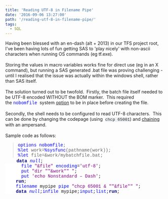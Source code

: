 ```yaml
---
title: 'Reading UTF-8 in Filename Pipe'
date: '2016-09-06 13:27:00'
path: '/reading-utf-8-in-filename-pipe/'
tags:
  - SQL
---
```


Having been blessed with an en-dash (alt&nbsp;+ 2013) in our TFS project root, I've been having lots of fun getting SAS to 'play nicely' with non-ascii characters when running OS commands (eg tf.exe).<br /><br />Storing the values in macro variables works fine for direct use (eg in an X command), but running a SAS generated .bat file was proving challenging - until I realised that the issue was actually within the windows shell, rather than SAS itself.<br /><br />The solution turned out to be twofold. &nbsp;Firstly, the batch file itself needed to be UTF-8 encoded WITHOUT the BOM marker. &nbsp;This required the&nbsp;<span style="background-color: white; color: blue; font-family: &quot;courier new&quot;;">nobomfile</span>&nbsp; system <a href="http://support.sas.com/documentation/cdl/en/nlsref/61893/HTML/default/viewer.htm#a003105792.htm" target="_blank">option</a>&nbsp;to be in place before creating the file.<br /><br />Secondly, the shell needs to be configured to read UTF-8 characters. &nbsp;This can be done by changing the codepage (using &nbsp;<span style="background-color: #eff0f1; color: #242729; font-family: &quot;consolas&quot; , &quot;menlo&quot; , &quot;monaco&quot; , &quot;lucida console&quot; , &quot;liberation mono&quot; , &quot;dejavu sans mono&quot; , &quot;bitstream vera sans mono&quot; , &quot;courier new&quot; , monospace , sans-serif; font-size: 13px; white-space: inherit;">chcp 65001</span>) and <a href="http://rawsas.blogspot.co.uk/2016/08/chaining-windows-commands-in-sas.html" target="_blank">chaining</a> with an ampersand.<br /><br />Sample code as follows:<br /><blockquote style="margin-bottom: 0.0001pt;"><span style="background: white; color: blue; font-family: &quot;courier new&quot;;">options</span><span style="background: white; font-family: &quot;courier new&quot;;"> </span><span style="background: white; color: blue; font-family: &quot;courier new&quot;;">nobomfile</span><span style="background: white; font-family: &quot;courier new&quot;;">;<br /></span><span style="background: white; color: blue; font-family: &quot;courier new&quot;;">%let</span><span style="background: white; font-family: &quot;courier new&quot;;"> work=</span><span style="background: white; color: blue; font-family: &quot;courier new&quot;;">%sysfunc</span><span style="background: white; font-family: &quot;courier new&quot;;">(pathname(work));<br /></span><span style="background: white; color: blue; font-family: &quot;courier new&quot;;">%let</span><span style="background: white; font-family: &quot;courier new&quot;;"> file=&amp;work/mybatchfile.bat;</span></blockquote>&nbsp; &nbsp; &nbsp; &nbsp; &nbsp;<b><span style="background: white; color: navy; font-family: &quot;courier new&quot;;">data</span></b><span style="background: white; font-family: &quot;courier new&quot;;"> </span><span style="background: white; color: blue; font-family: &quot;courier new&quot;;">_null_</span><span style="background: white; font-family: &quot;courier new&quot;;">;</span><br /><span style="background: white; font-family: &quot;courier new&quot;;">&nbsp; &nbsp; &nbsp;&nbsp;</span><span style="background: white; color: blue; font-family: &quot;courier new&quot;;">file</span><span style="background: white; font-family: &quot;courier new&quot;;"> </span><span style="background: white; color: purple; font-family: &quot;courier new&quot;;">"&amp;file"</span><span style="background: white; font-family: &quot;courier new&quot;;"> </span><span style="background: white; color: blue; font-family: &quot;courier new&quot;;">encoding</span><span style="background: white; font-family: &quot;courier new&quot;;">=</span><span style="background: white; color: purple; font-family: &quot;courier new&quot;;">'utf-8'</span><span style="background: white; font-family: &quot;courier new&quot;;">;</span><br /><span style="background: white; font-family: &quot;courier new&quot;;">&nbsp; &nbsp; &nbsp;&nbsp;</span><span style="background: white; color: blue; font-family: &quot;courier new&quot;;">put</span><span style="background: white; font-family: &quot;courier new&quot;;"> </span><span style="background: white; color: purple; font-family: &quot;courier new&quot;;">"dir ""&amp;work"" "</span><span style="background: white; font-family: &quot;courier new&quot;;">;</span><br /><span style="background: white; font-family: &quot;courier new&quot;;">&nbsp; &nbsp; &nbsp;&nbsp;</span><span style="background: white; color: blue; font-family: &quot;courier new&quot;;">put</span><span style="background: white; font-family: &quot;courier new&quot;;"> </span><span style="background: white; color: purple; font-family: &quot;courier new&quot;;">'echo Nonstandard – Dash'</span><span style="background: white; font-family: &quot;courier new&quot;;">;</span><br /><span style="background-attachment: initial; background-clip: initial; background-color: white; background-image: initial; background-origin: initial; background-position: initial; background-repeat: initial; background-size: initial; font-family: &quot;courier new&quot;;">&nbsp; &nbsp;&nbsp;</span><span style="background-attachment: initial; background-clip: initial; background-color: white; background-image: initial; background-origin: initial; background-position: initial; background-repeat: initial; background-size: initial; color: navy; font-family: &quot;courier new&quot;; font-weight: bold;">run</span><span style="background: white; font-family: &quot;courier new&quot;;">;</span><br /><span style="background: white; color: blue; font-family: &quot;courier new&quot;;">&nbsp; &nbsp; filename</span><span style="background: white; font-family: &quot;courier new&quot;;"> mypipe </span><span style="background: white; color: blue; font-family: &quot;courier new&quot;;">pipe</span><span style="background: white; font-family: &quot;courier new&quot;;"> </span><span style="background: white; color: purple; font-family: &quot;courier new&quot;;">"chcp 65001 &amp; ""&amp;file"" "</span><span style="background: white; font-family: &quot;courier new&quot;;">;</span><br /><span style="background-attachment: initial; background-clip: initial; background-color: white; background-image: initial; background-origin: initial; background-position: initial; background-repeat: initial; background-size: initial; font-family: &quot;courier new&quot;;">&nbsp; &nbsp;&nbsp;</span><span style="background-attachment: initial; background-clip: initial; background-color: white; background-image: initial; background-origin: initial; background-position: initial; background-repeat: initial; background-size: initial; color: navy; font-family: &quot;courier new&quot;; font-weight: bold;">data</span><span style="background: white; font-family: &quot;courier new&quot;;"> </span><span style="background: white; color: blue; font-family: &quot;courier new&quot;;">_null_</span><span style="background: white; font-family: &quot;courier new&quot;;">;</span><span style="background: white; color: blue; font-family: &quot;courier new&quot;;">infile</span><span style="background: white; font-family: &quot;courier new&quot;;"> mypipe;</span><span style="background: white; color: blue; font-family: &quot;courier new&quot;;">input</span><span style="background: white; font-family: &quot;courier new&quot;;">;</span><span style="background: white; color: blue; font-family: &quot;courier new&quot;;">list</span><span style="background: white; font-family: &quot;courier new&quot;;">;</span><b><span style="background: white; color: navy; font-family: &quot;courier new&quot;;">run</span></b><span style="background: white; font-family: &quot;courier new&quot;;">;</span><br /><br /><div></div><br />
